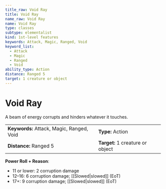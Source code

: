 ```yaml
---
title_raw: Void Ray
title: Void Ray
name_raw: Void Ray
name: Void Ray
type: classes
subtype: elementalist
kind: 1st-level features
keywords: Attack, Magic, Ranged, Void
keyword_list:
  - Attack
  - Magic
  - Ranged
  - Void
ability_type: Action
distance: Ranged 5
target: 1 creature or object
---
```


# Void Ray

A beam of energy corrupts and hinders whatever it touches.

|                                           |                                  |
| :---------------------------------------- | :------------------------------- |
| **Keywords:** Attack, Magic, Ranged, Void | **Type:** Action                 |
| **Distance:** Ranged 5                    | **Target:** 1 creature or object |

**Power Roll + Reason**:

- 11 or lower: 2 corruption damage
- 12–16: 6 corruption damage; [[Slowed|slowed]] (EoT)
- 17+: 9 corruption damage; [[Slowed|slowed]] (EoT)
